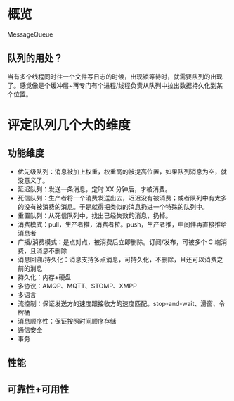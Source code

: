 # 概览

MessageQueue

## 队列的用处？

当有多个线程同时往一个文件写日志的时候，出现锁等待时，就需要队列的出现了。感觉像是个缓冲层~再专门有个进程/线程负责从队列中拉出数据持久化到某个位置。

# 评定队列几个大的维度

## 功能维度

- 优先级队列：消息被加上权重，权重高的被提高位置，如果队列消息为空，就没意义了。
- 延迟队列：发送一条消息，定时 XX 分钟后，才被消费。
- 死信队列：生产者将一个消费发送出去，迟迟没有被消费；或者队列中有太多的没有被消费的消息。于是就得把类似的消息扔进一个特殊的队列中。
- 重置队列：从死信队列中，找出已经失效的消息，扔掉。
- 消费模式：pull，生产者推，消费者拉。push，生产者推，中间件再直接推给消息者
- 广播/消费模式：是点对点，被消费后立即删除。订阅/发布，可被多个 C 端消费，且消息不删除
- 消息回溯/持久化：消息支持多点消息，可持久化，不删除，且还可以消费之前的消息
- 持久化：内存\+硬盘
- 多协议：AMQP、MQTT、STOMP、XMPP
- 多语言
- 流控制：保证发送方的速度跟接收方的速度匹配。stop\-and\-wait、滑窗、令牌桶
- 消息顺序性：保证按照时间顺序存储
- 通信安全
- 事务

## 性能

## 可靠性\+可用性
